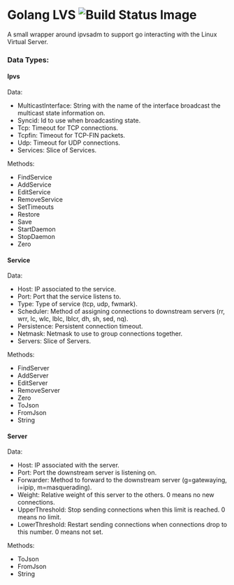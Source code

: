 #  Golang LVS ![Build Status Image](https://github.com/mu-box/golang-lvs/actions/workflows/ci.yaml/badge.svg)

A small wrapper around ipvsadm to support go interacting with the Linux Virtual Server.


### Data Types:

#### Ipvs
Data:
 - MulticastInterface: String with the name of the interface broadcast the multicast state information on.
 - Syncid: Id to use when broadcasting state.
 - Tcp: Timeout for TCP connections.
 - Tcpfin: Timeout for TCP-FIN packets.
 - Udp: Timeout for UDP connections.
 - Services: Slice of Services.

Methods:
 - FindService
 - AddService
 - EditService
 - RemoveService
 - SetTimeouts
 - Restore
 - Save
 - StartDaemon
 - StopDaemon
 - Zero

#### Service
Data:
 - Host: IP associated to the service.
 - Port: Port that the service listens to.
 - Type: Type of service (tcp, udp, fwmark).
 - Scheduler: Method of assigning connections to downstream servers (rr, wrr, lc, wlc, lblc, lblcr, dh, sh, sed, nq).
 - Persistence: Persistent connection timeout.
 - Netmask: Netmask to use to group connections together.
 - Servers: Slice of Servers.

Methods:
 - FindServer
 - AddServer
 - EditServer
 - RemoveServer
 - Zero
 - ToJson
 - FromJson
 - String

#### Server
Data:
 - Host: IP associated with the server.
 - Port: Port the downstream server is listening on.
 - Forwarder: Method to forward to the downstream server (g=gatewaying, i=ipip, m=masquerading).
 - Weight: Relative weight of this server to the others. 0 means no new connections.
 - UpperThreshold: Stop sending connections when this limit is reached. 0 means no limit.
 - LowerThreshold: Restart sending connections when connections drop to this number. 0 means not set.

Methods:
 - ToJson
 - FromJson
 - String
